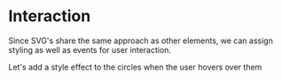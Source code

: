 # Interaction

Since SVG's share the same approach as other elements, we can assign styling as well as events for user interaction.

Let's add a style effect to the circles when the user hovers over them

```html


```
